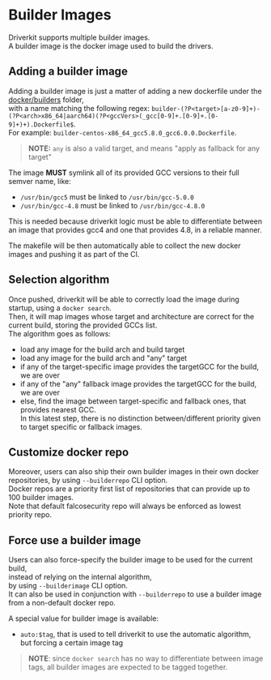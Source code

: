 # Builder Images

Driverkit supports multiple builder images.  
A builder image is the docker image used to build the drivers.

## Adding a builder image

Adding a builder image is just a matter of adding a new dockerfile under the [docker/builders](../docker/builders) folder,  
with a name matching the following regex: `builder-(?P<target>[a-z0-9]+)-(?P<arch>x86_64|aarch64)(?P<gccVers>(_gcc[0-9]+.[0-9]+.[0-9]+)+).Dockerfile$`.    
For example: `builder-centos-x86_64_gcc5.8.0_gcc6.0.0.Dockerfile`.

> **NOTE:** `any` is also a valid target, and means "apply as fallback for any target"

The image **MUST** symlink all of its provided GCC versions to their full semver name, like:
* `/usr/bin/gcc5` must be linked to `/usr/bin/gcc-5.0.0`
* `/usr/bin/gcc-4.8` must be linked to `/usr/bin/gcc-4.8.0`

This is needed because driverkit logic must be able to differentiate between  
an image that provides gcc4 and one that provides 4.8, in a reliable manner.

The makefile will be then automatically able to collect the new docker images and pushing it as part of the CI.  

## Selection algorithm

Once pushed, driverkit will be able to correctly load the image during startup, using a `docker search`.  
Then, it will map images whose target and architecture are correct for the current build, storing the provided GCCs list.  
The algorithm goes as follows:
* load any image for the build arch and build target
* load any image for the build arch and "any" target
* if any of the target-specific image provides the targetGCC for the build, we are over
* if any of the "any" fallback image provides the targetGCC for the build, we are over
* else, find the image between target-specific and fallback ones, that provides nearest GCC.  
In this latest step, there is no distinction between/different priority given to target specific or fallback images.

## Customize docker repo

Moreover, users can also ship their own builder images in their own docker repositories, by using `--builderrepo` CLI option.  
Docker repos are a priority first list of repositories that can provide up to 100 builder images.  
Note that default falcosecurity repo will always be enforced as lowest priority repo.  

## Force use a builder image

Users can also force-specify the builder image to be used for the current build,  
instead of relying on the internal algorithm,  
by using `--builderimage` CLI option.  
It can also be used in conjunction with `--builderrepo` to use a builder image from a non-default docker repo.  

A special value for builder image is available:
* `auto:$tag`, that is used to tell driverkit to use the automatic algorithm, but forcing a certain image tag

> **NOTE**: since `docker search` has no way to differentiate between image tags, all builder images are expected to be tagged together.
